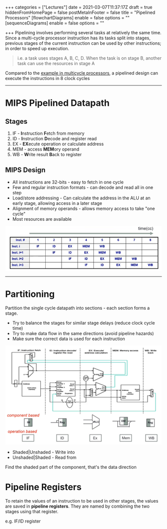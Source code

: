 +++
categories = ["Lectures"]
date = 2021-03-07T11:37:17Z
draft = true
hiddenFromHomePage = false
postMetaInFooter = false
title = "Pipelined Processors"
[flowchartDiagrams]
enable = false
options = ""
[sequenceDiagrams]
enable = false
options = ""

+++
Pipelining involves performing several tasks at relatively the same time.  
Since a multi-cycle processor instruction has its tasks split into stages, previous stages of the current instruction can be used by other instructions; in order to speed up execution.

> i.e. a task uses stages A, B, C, D. When the task is on stage B, another task can use the resources in stage A

Compared to the [example in multicycle processors](multi-cycle-processors), a pipelined design can execute the instructions in 8 clock cycles

***

# MIPS Pipelined Datapath

## Stages

1) IF - **I**nstruction **F**etch from memory  
2) ID - **I**nstruction **D**ecode and register read  
3) EX - **EX**ecute operation or calculate address  
4) MEM - access **MEM**ory operand  
5) WB - **W**rite result **B**ack to register

## MIPS Design

* All instructions are 32-bits - easy to fetch in one cycle
* Few and regular instruction formats - can decode and read all in one step
* Load/store addressing - Can calculate the address in the ALU at an early stage, allowing access in a later stage
* Alignment of memory operands - allows memory access to take "one cycle"
* Most resources are available

![](/uploads/snipaste_2021-03-07_22-56-29.png) 

***

# Partitioning

Partition the single cycle datapath into sections - each section forms a stage.

* Try to balance the stages for similar stage delays (reduce clock cycle time)
* Try to make data flow in the same directions (avoid pipeline hazards)
* Make sure the correct data is used for each instruction

![](/uploads/snipaste_2021-03-07_23-48-45.png)

* Shaded|Unshaded - Write into
* Unshaded|Shaded - Read from

Find the shaded part of the component, that's the data direction

# Pipeline Registers

To retain the values of an instruction to be used in other stages, the values are saved in **pipeline registers**. They are named by combining the two stages using that register.

e.g. IF/ID register